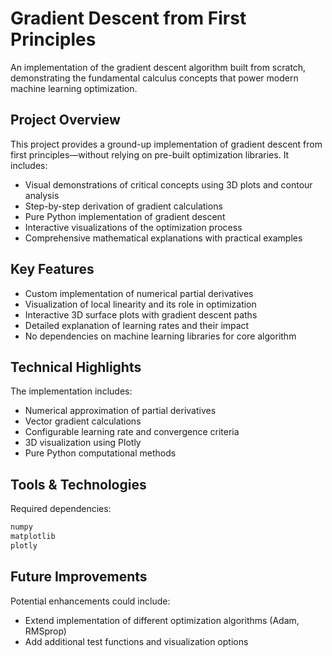 # Gradient Descent from First Principles

An implementation of the gradient descent algorithm built from scratch, demonstrating the fundamental calculus concepts that power modern machine learning optimization.

## Project Overview

This project provides a ground-up implementation of gradient descent from first principles—without relying on pre-built optimization libraries. It includes:

* Visual demonstrations of critical concepts using 3D plots and contour analysis
* Step-by-step derivation of gradient calculations
* Pure Python implementation of gradient descent
* Interactive visualizations of the optimization process
* Comprehensive mathematical explanations with practical examples

## Key Features

* Custom implementation of numerical partial derivatives
* Visualization of local linearity and its role in optimization
* Interactive 3D surface plots with gradient descent paths
* Detailed explanation of learning rates and their impact
* No dependencies on machine learning libraries for core algorithm

## Technical Highlights

The implementation includes:
* Numerical approximation of partial derivatives
* Vector gradient calculations
* Configurable learning rate and convergence criteria
* 3D visualization using Plotly
* Pure Python computational methods

## Tools & Technologies

Required dependencies:
```python
numpy
matplotlib
plotly
```

## Future Improvements

Potential enhancements could include:
* Extend implementation of different optimization algorithms (Adam, RMSprop)
* Add additional test functions and visualization options
